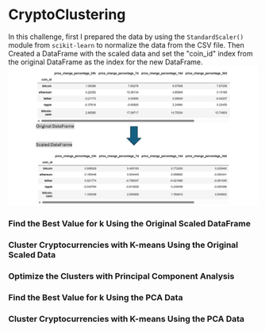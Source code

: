 # CryptoClustering

In this challenge, first I prepared the data by using the `StandardScaler()` module from `scikit-learn` to normalize the data from the CSV file. Then Created a DataFrame with the scaled data and set the "coin_id" index from the original DataFrame as the index for the new DataFrame.
![Original DataFrame vs. Scaled DataFrame](image.png)

### Find the Best Value for k Using the Original Scaled DataFrame

### Cluster Cryptocurrencies with K-means Using the Original Scaled Data

### Optimize the Clusters with Principal Component Analysis

### Find the Best Value for k Using the PCA Data

### Cluster Cryptocurrencies with K-means Using the PCA Data